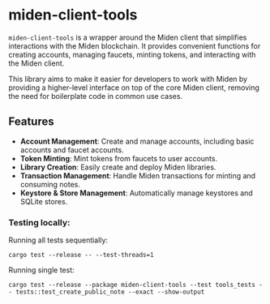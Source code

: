 # miden-client-tools

`miden-client-tools` is a wrapper around the Miden client that simplifies interactions with the Miden blockchain. It provides convenient functions for creating accounts, managing faucets, minting tokens, and interacting with the Miden client.

This library aims to make it easier for developers to work with Miden by providing a higher-level interface on top of the core Miden client, removing the need for boilerplate code in common use cases.

## Features

- **Account Management**: Create and manage accounts, including basic accounts and faucet accounts.
- **Token Minting**: Mint tokens from faucets to user accounts.
- **Library Creation**: Easily create and deploy Miden libraries.
- **Transaction Management**: Handle Miden transactions for minting and consuming notes.
- **Keystore & Store Management**: Automatically manage keystores and SQLite stores.

### Testing locally:

Running all tests sequentially:
```
cargo test --release -- --test-threads=1
```

Running single test:
```
cargo test --release --package miden-client-tools --test tools_tests -- tests::test_create_public_note --exact --show-output
```